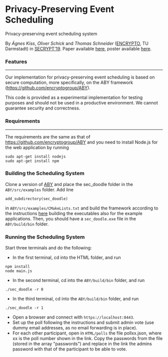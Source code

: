 # Privacy-Preserving Event Scheduling
Privacy-preserving event scheduling system

By *Ágnes Kiss*, *Oliver Schick* and *Thomas Schneider* ([ENCRYPTO](http://www.encrypto.de), TU Darmstadt) in [SECRYPT'19](http://www.secrypt.icete.org/). Paper available [here](http://encrypto.de/papers/KSS19.pdf), poster available [here](https://encrypto.de/papers/KSS19Poster.pdf).

### Features
---

Our implementation for privacy-preserving event scheduling is based on secure computation, more specifically, on the ABY framework (https://github.com/encryptogroup/ABY).

This code is provided as a experimental implementation for testing purposes and should not be used in a productive environment. We cannot guarantee security and correctness.

### Requirements
---
The requirements are the same as that of https://github.com/encryptogroup/ABY and you need to install Node.js for the web application by running
```
sudo apt-get install nodejs
sudo apt-get install npm
```
### Building the Scheduling System
Clone a version of [ABY](https://github.com/encryptogroup/ABY) and place the sec_doodle folder in the ```ABY/src/examples``` folder. Add line
```
add_subdirectory(sec_doodle)
```
in ```ABY/src/examples/CMakeLists.txt``` and build the framework according to the instructions [here](https://github.com/encryptogroup/ABY) building the executables also for the example applications. Then, you should have a ```sec_doodle.exe``` file in the ```ABY/build/bin``` folder.

### Running the Scheduling System
Start three terminals and do the following:
* In the first terminal, cd into the HTML folder, and run
```
npm install
node main.js
```
* In the second terminal, cd into the ```ABY/build/bin``` folder, and run
```
./sec_doodle -r 0
```
* In the third terminal, cd into the ```ABY/build/bin``` folder, and run
```
./sec_doodle -r 1
```
* Open a browser and connect with ```https://localhost:8443```.
* Set up the poll following the instructions and submit admin vote (use dummy email addresses, as no email forwarding is in place).
* For each other participant, open in ```HTML/polls``` the file pollxx.json, where xx is the poll number shown in the link. Copy the passwords from the file (stored in the array "passwords") and replace in the link the admins password with that of the participant to be able to vote.
